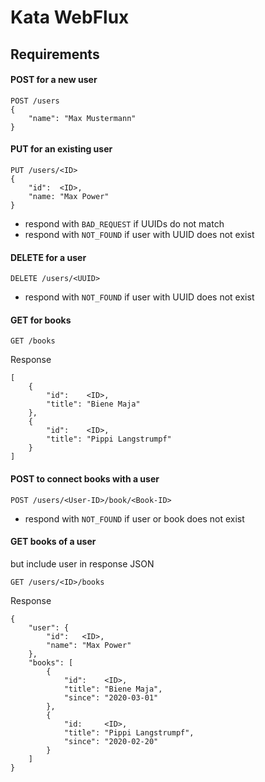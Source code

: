 # Kata WebFlux

## Requirements

#### POST for a new user
```
POST /users
{
    "name": "Max Mustermann" 
}
```

#### PUT for an existing user
```
PUT /users/<ID>
{
    "id":  <ID>,
    "name: "Max Power"
}
```
- respond with `BAD_REQUEST` if UUIDs do not match
- respond with `NOT_FOUND` if user with UUID does not exist

#### DELETE for a user
```
DELETE /users/<UUID>
```
- respond with `NOT_FOUND` if user with UUID does not exist

#### GET for books
```
GET /books
```
Response
```
[
    {
        "id":    <ID>,
        "title": "Biene Maja"
    },
    {
        "id":    <ID>,
        "title": "Pippi Langstrumpf"
    }
]
```

#### POST to connect books with a user
```
POST /users/<User-ID>/book/<Book-ID>
```
- respond with `NOT_FOUND` if user or book does not exist
 
#### GET books of a user
but include user in response JSON
```
GET /users/<ID>/books
```
Response
```
{
    "user": {
        "id":   <ID>,
        "name": "Max Power"
    },
    "books": [
        {
            "id":    <ID>,
            "title": "Biene Maja",
            "since": "2020-03-01" 
        },
        {
            "id:     <ID>,
            "title": "Pippi Langstrumpf",
            "since": "2020-02-20"
        }
    ]
}
```